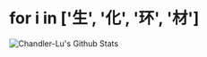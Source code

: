 # for i in ['生', '化', '环', '材']
<p>
  <img src="https://github-readme-stats.vercel.app/api?username=Chandler-Lu&title_color=e6e6fa&text_color=f8f8ff&bg_color=0,9696ea,add4e8&icon_color=f0f8ff&border_radius=16&hide_border=true&include_all_commits=true&show_icons=true" alt="Chandler-Lu's Github Stats" />
</p>
